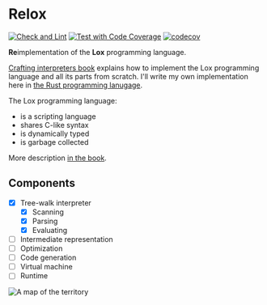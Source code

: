 # Relox
[![Check and Lint](https://github.com/themifi/relox/actions/workflows/check-and-lint.yaml/badge.svg)](https://github.com/themifi/relox/actions/workflows/check-and-lint.yaml)
[![Test with Code Coverage](https://github.com/themifi/relox/actions/workflows/test.yaml/badge.svg)](https://github.com/themifi/relox/actions/workflows/test.yaml)
[![codecov](https://codecov.io/gh/themifi/relox/branch/main/graph/badge.svg?token=F6ZU01G0EW)](https://codecov.io/gh/themifi/relox)

**Re**implementation of the **Lox** programming language.

[Crafting interpreters book](https://www.craftinginterpreters.com/) explains how to implement the Lox programming language and all its parts from scratch. I'll write my own implementation here in [the Rust programming lanugage](https://www.rust-lang.org/).

The Lox programming language:

- is a scripting language
- shares C-like syntax
- is dynamically typed
- is garbage collected

More description [in the book](https://www.craftinginterpreters.com/the-lox-language.html).

## Components

- [x] Tree-walk interpreter
  - [x] Scanning
  - [x] Parsing
  - [x] Evaluating
- [ ] Intermediate representation
- [ ] Optimization
- [ ] Code generation
- [ ] Virtual machine
- [ ] Runtime

![A map of the territory](https://www.craftinginterpreters.com/image/a-map-of-the-territory/mountain.png)
